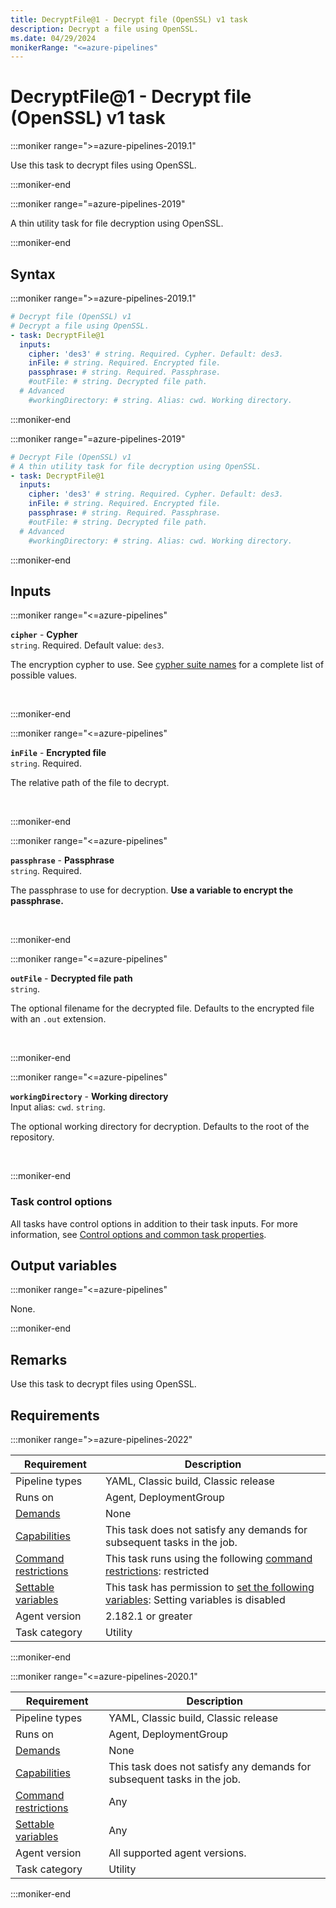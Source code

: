 ```yaml
---
title: DecryptFile@1 - Decrypt file (OpenSSL) v1 task
description: Decrypt a file using OpenSSL.
ms.date: 04/29/2024
monikerRange: "<=azure-pipelines"
---
```


# DecryptFile@1 - Decrypt file (OpenSSL) v1 task

<!-- :::description::: -->
:::moniker range=">=azure-pipelines-2019.1"

<!-- :::editable-content name="description"::: -->
Use this task to decrypt files using OpenSSL.
<!-- :::editable-content-end::: -->

:::moniker-end

:::moniker range="=azure-pipelines-2019"

<!-- :::editable-content name="description"::: -->
A thin utility task for file decryption using OpenSSL.
<!-- :::editable-content-end::: -->

:::moniker-end
<!-- :::description-end::: -->

<!-- :::syntax::: -->
## Syntax

:::moniker range=">=azure-pipelines-2019.1"

```yaml
# Decrypt file (OpenSSL) v1
# Decrypt a file using OpenSSL.
- task: DecryptFile@1
  inputs:
    cipher: 'des3' # string. Required. Cypher. Default: des3.
    inFile: # string. Required. Encrypted file. 
    passphrase: # string. Required. Passphrase. 
    #outFile: # string. Decrypted file path. 
  # Advanced
    #workingDirectory: # string. Alias: cwd. Working directory.
```

:::moniker-end

:::moniker range="=azure-pipelines-2019"

```yaml
# Decrypt File (OpenSSL) v1
# A thin utility task for file decryption using OpenSSL.
- task: DecryptFile@1
  inputs:
    cipher: 'des3' # string. Required. Cypher. Default: des3.
    inFile: # string. Required. Encrypted file. 
    passphrase: # string. Required. Passphrase. 
    #outFile: # string. Decrypted file path. 
  # Advanced
    #workingDirectory: # string. Alias: cwd. Working directory.
```

:::moniker-end


<!-- :::syntax-end::: -->

<!-- :::inputs::: -->
## Inputs

<!-- :::item name="cipher"::: -->
:::moniker range="<=azure-pipelines"

**`cipher`** - **Cypher**<br>
`string`. Required. Default value: `des3`.<br>
<!-- :::editable-content name="helpMarkDown"::: -->
The encryption cypher to use. See [cypher suite names](https://go.microsoft.com/fwlink/?LinkID=627129) for a complete list of possible values.
<!-- :::editable-content-end::: -->
<br>

:::moniker-end
<!-- :::item-end::: -->
<!-- :::item name="inFile"::: -->
:::moniker range="<=azure-pipelines"

**`inFile`** - **Encrypted file**<br>
`string`. Required.<br>
<!-- :::editable-content name="helpMarkDown"::: -->
The relative path of the file to decrypt.
<!-- :::editable-content-end::: -->
<br>

:::moniker-end
<!-- :::item-end::: -->
<!-- :::item name="passphrase"::: -->
:::moniker range="<=azure-pipelines"

**`passphrase`** - **Passphrase**<br>
`string`. Required.<br>
<!-- :::editable-content name="helpMarkDown"::: -->
The passphrase to use for decryption. **Use a variable to encrypt the passphrase.**
<!-- :::editable-content-end::: -->
<br>

:::moniker-end
<!-- :::item-end::: -->
<!-- :::item name="outFile"::: -->
:::moniker range="<=azure-pipelines"

**`outFile`** - **Decrypted file path**<br>
`string`.<br>
<!-- :::editable-content name="helpMarkDown"::: -->
The optional filename for the decrypted file. Defaults to the encrypted file with an `.out` extension.
<!-- :::editable-content-end::: -->
<br>

:::moniker-end
<!-- :::item-end::: -->
<!-- :::item name="workingDirectory"::: -->
:::moniker range="<=azure-pipelines"

**`workingDirectory`** - **Working directory**<br>
Input alias: `cwd`. `string`.<br>
<!-- :::editable-content name="helpMarkDown"::: -->
The optional working directory for decryption. Defaults to the root of the repository.
<!-- :::editable-content-end::: -->
<br>

:::moniker-end
<!-- :::item-end::: -->

### Task control options

All tasks have control options in addition to their task inputs. For more information, see [Control options and common task properties](/azure/devops/pipelines/yaml-schema/steps-task#common-task-properties).
<!-- :::inputs-end::: -->

<!-- :::outputVariables::: -->
## Output variables

:::moniker range="<=azure-pipelines"

None.

:::moniker-end
<!-- :::outputVariables-end::: -->

<!-- :::remarks::: -->
<!-- :::editable-content name="remarks"::: -->
## Remarks

Use this task to decrypt files using OpenSSL.
<!-- :::editable-content-end::: -->
<!-- :::remarks-end::: -->

<!-- :::examples::: -->
<!-- :::editable-content name="examples"::: -->
<!-- :::editable-content-end::: -->
<!-- :::examples-end::: -->

<!-- :::properties::: -->
## Requirements

:::moniker range=">=azure-pipelines-2022"

| Requirement | Description |
|-------------|-------------|
| Pipeline types | YAML, Classic build, Classic release |
| Runs on | Agent, DeploymentGroup |
| [Demands](/azure/devops/pipelines/process/demands) | None |
| [Capabilities](/azure/devops/pipelines/agents/agents#capabilities) | This task does not satisfy any demands for subsequent tasks in the job. |
| [Command restrictions](/azure/devops/pipelines/security/templates#agent-logging-command-restrictions) | This task runs using the following [command restrictions](/azure/devops/pipelines/security/templates#agent-logging-command-restrictions): restricted |
| [Settable variables](/azure/devops/pipelines/security/templates#agent-logging-command-restrictions) | This task has permission to [set the following variables](/azure/devops/pipelines/security/templates#agent-logging-command-restrictions): Setting variables is disabled |
| Agent version |  2.182.1 or greater |
| Task category | Utility |

:::moniker-end

:::moniker range="<=azure-pipelines-2020.1"

| Requirement | Description |
|-------------|-------------|
| Pipeline types | YAML, Classic build, Classic release |
| Runs on | Agent, DeploymentGroup |
| [Demands](/azure/devops/pipelines/process/demands) | None |
| [Capabilities](/azure/devops/pipelines/agents/agents#capabilities) | This task does not satisfy any demands for subsequent tasks in the job. |
| [Command restrictions](/azure/devops/pipelines/security/templates#agent-logging-command-restrictions) | Any |
| [Settable variables](/azure/devops/pipelines/security/templates#agent-logging-command-restrictions) | Any |
| Agent version | All supported agent versions. |
| Task category | Utility |

:::moniker-end
<!-- :::properties-end::: -->

<!-- :::see-also::: -->
<!-- :::editable-content name="seeAlso"::: -->
<!-- :::editable-content-end::: -->
<!-- :::see-also-end::: -->
